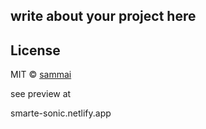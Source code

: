 ## write about your project here


## License

MIT © [sammai]()

see preview at 

smarte-sonic.netlify.app

